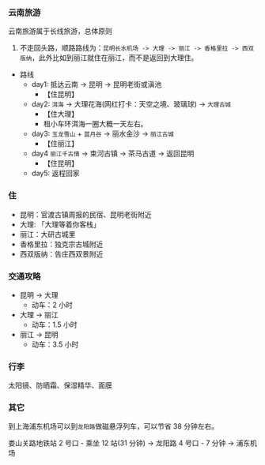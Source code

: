 <!--
abbrlink: sd1vcnx7
-->

### 云南旅游

云南旅游属于长线旅游，总体原则

1. 不走回头路，顺路路线为：`昆明长水机场 -> 大理 -> 丽江 -> 香格里拉 -> 西双版纳`，此外比如到丽江就住在丽江，而不是返回到大理住。

* 路线
  * day1: 抵达云南 -> 昆明 -> 昆明老街或滇池
    * 【住昆明】
  * day2: `洱海` -> 大理花海(网红打卡：天空之境、玻璃球) -> `大理古城`
    * 【住大理】
    * 租小车环洱海一圈大概一天左右。
  * day3: `玉龙雪山` + `蓝月谷` -> 丽水金沙 -> `丽江古城`
    * 【住丽江】
  * day4 `丽江千古情` -> 束河古镇 -> 茶马古道 -> 返回昆明
    * 【住昆明】
  * day5: 返程回家

### 住

* 昆明：官渡古镇周报的民宿、昆明老街附近
* 大理: 「大理等着你客栈」
* 丽江：大研古城里
* 香格里拉：独克宗古城附近
* 西双版纳：告庄西双景附近

### 交通攻略

* 昆明 -> 大理
  * 动车：2 小时
* 大理 -> 丽江
  * 动车：1.5 小时
* 丽江 -> 昆明
  * 动车：3.5 小时

### 行李

太阳镜、防晒霜、保湿精华、面膜

### 其它

到上海浦东机场可以到`龙阳路`做磁悬浮列车，可以节省 38 分钟左右。

娄山关路地铁站 2 号口 - 乘坐 12 站(31 分钟) -> 龙阳路 4 号口 - 7 分钟 -> 浦东机场


